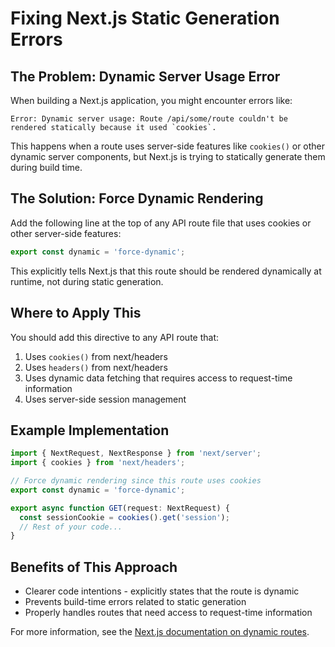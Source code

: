 # Fixing Next.js Static Generation Errors

## The Problem: Dynamic Server Usage Error

When building a Next.js application, you might encounter errors like:

```
Error: Dynamic server usage: Route /api/some/route couldn't be rendered statically because it used `cookies`.
```

This happens when a route uses server-side features like `cookies()` or other dynamic server components, but Next.js is trying to statically generate them during build time.

## The Solution: Force Dynamic Rendering

Add the following line at the top of any API route file that uses cookies or other server-side features:

```typescript
export const dynamic = 'force-dynamic';
```

This explicitly tells Next.js that this route should be rendered dynamically at runtime, not during static generation.

## Where to Apply This

You should add this directive to any API route that:

1. Uses `cookies()` from next/headers
2. Uses `headers()` from next/headers
3. Uses dynamic data fetching that requires access to request-time information
4. Uses server-side session management

## Example Implementation

```typescript
import { NextRequest, NextResponse } from 'next/server';
import { cookies } from 'next/headers'; 

// Force dynamic rendering since this route uses cookies
export const dynamic = 'force-dynamic';

export async function GET(request: NextRequest) {
  const sessionCookie = cookies().get('session');
  // Rest of your code...
}
```

## Benefits of This Approach

- Clearer code intentions - explicitly states that the route is dynamic
- Prevents build-time errors related to static generation
- Properly handles routes that need access to request-time information

For more information, see the [Next.js documentation on dynamic routes](https://nextjs.org/docs/app/building-your-application/rendering/static-and-dynamic-rendering).
